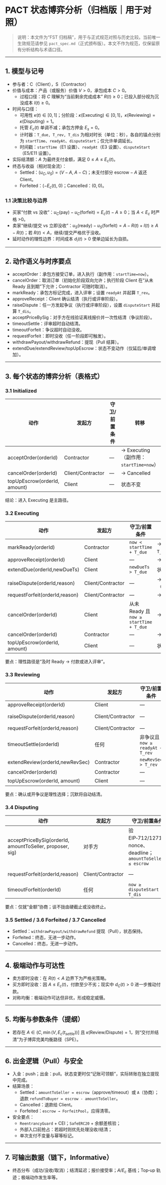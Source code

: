 # PACT 状态博弈分析（归档版｜用于对照）

> 说明：本文件为“FST 归档稿”，用于与正式规范对照与历史比较。当前唯一生效规范请参见 `pact_spec.md`（正式颁布版）。本文不作为规范，仅保留原有分析结构与术语口径。

---

## 1. 模型与记号

- 参与者：$\mathsf{C}$（Client），$\mathsf{S}$（Contractor）
- 价值与成本：产品（或服务）价值 $V>0$，承包成本 $C>0$。
  - 过程口径：将 $C$ 理解为“当前剩余完成成本” $R(t)\ge 0$；已投入部分视为沉没成本 $I(t)\ge 0$。
- 时间与口径：
  - 可用性 $\kappa(t) \in [0,1]$；分阶段：$\kappa(\text{Executing}) \in [0,1]$，$\kappa(\text{Reviewing})=\kappa(\text{Disputing})=1$。
  - 托管 $E_c(t)$ 单调不减；承包方押金 $E_s=0$。
  - 计时器：`T_due, T_rev, T_dis` 为相对时长（单位：秒），各自的锚点分别为 `startTime`、`readyAt`、`disputeStart`；仅允许单调延长。
  - 时间戳：`startTime`（E1 设置）、`readyAt`（E3 设置）、`disputeStart`（E5/E11 设置）。
- 实际结清额：$A$ 为最终支付金额，满足 $0\le A \le E_c(t)$。
- 终态与收益（相对现金流）：
  - Settled：$(u_C, u_S)=(V-A,\;A-C)$；未支付部分 $\text{escrow}-A$ 返还 Client。
  - Forfeited：$(-E_c(t),\;0)$；Cancelled：$(0,0)$。

### 1.1 决策比较与边界

- 买家“付款 vs 没收”：$u_C(\text{pay})-u_C(\text{forfeit}) = E_c(t)-A \ge 0$；当 $A<E_c$ 时严格 >0。
- 卖家“继续/提交 vs 立即没收”：$u_S(\text{ready})-u_S(\text{forfeit}) = A-R(t) + I(t) \ge A-R(t)$；若 $R(t)<A$，继续/提交严格优于没收。
- 延时动作的理性边界：时间成本 $d_i(t)>0$ 使单边延长为自损。

---

## 2. 动作语义与时序要点

- acceptOrder：承包方接受订单，进入执行（副作用：`startTime=now`）。
- cancelOrder：取消订单（初始化阶段双向允许；执行阶段 Client 在“从未 Ready 且到期”下允许；Contractor 可随时取消）。
- markReady：承包方标记完成，进入评审；设置 `readyAt` 并起算 `T_rev`。
- approveReceipt：Client 确认结清（执行或评审阶段）。
- raiseDispute：任一方发起争议（执行或评审阶段），设置 `disputeStart` 并起算 `T_dis`。
- acceptPriceBySig：对手方在线验证离线报价并一次性结清（争议阶段）。
- timeoutSettle：评审超时自动结清。
- timeoutForfeit：争议超时自动没收。
- requestForfeit：即时没收（任一阶段即可触发）。
- withdrawPayout/withdrawRefund：提现（Pull 结算）。
- extendDue/extendReview/topUpEscrow：状态不变动作（仅延后/单调增加）。

---

## 3. 每个状态的博弈分析（表格式）

### 3.1 Initialized
| 动作 | 发起方 | 守卫/前置条件 | 转移 |
|---|---|---|---|
| acceptOrder(orderId) | Contractor | — | → Executing（副作用：`startTime=now`） |
| cancelOrder(orderId) | Client/Contractor | — | → Cancelled |
| topUpEscrow(orderId, amount) | Client | — | 状态不变 |

结论：进入 Executing 是主路径。

### 3.2 Executing
| 动作 | 发起方 | 守卫/前置条件 | 转移 |
|---|---|---|---|
| markReady(orderId) | Contractor | `now < startTime + T_due` | → Reviewing（重置 `T_rev`） |
| approveReceipt(orderId) | Client | — | → Settled |
| extendDue(orderId,newDueTs) | Client | `newDueTs > T_due` | 状态不变 |
| raiseDispute(orderId,reason) | Client/Contractor | — | → Disputing（`disputeStart=now`） |
| requestForfeit(orderId,reason) | Client/Contractor | — | → Forfeited |
| cancelOrder(orderId) | Client | 从未 Ready 且 `now ≥ startTime + T_due` | → Cancelled |
| cancelOrder(orderId) | Contractor | — | → Cancelled |
| topUpEscrow(orderId, amount) | Client | — | 状态不变 |

要点：理性路径是“及时 Ready → 付款或进入评审”。

### 3.3 Reviewing
| 动作 | 发起方 | 守卫/前置条件 | 转移 |
|---|---|---|---|
| approveReceipt(orderId) | Client | — | → Settled |
| raiseDispute(orderId,reason) | Client/Contractor | — | → Disputing（`disputeStart=now`） |
| requestForfeit(orderId,reason) | Client/Contractor | — | → Forfeited |
| timeoutSettle(orderId) | 任何 | 非争议且 `now ≥ readyAt + T_rev` | → Settled |
| extendReview(orderId,newRevSec) | Contractor | `newRevSec > T_rev` | 状态不变 |
| cancelOrder(orderId) | Contractor | — | → Cancelled |
| topUpEscrow(orderId, amount) | Client | — | 状态不变 |

要点：确认或开争议是理性选择；沉默将自动结清。

### 3.4 Disputing
| 动作 | 发起方 | 守卫/前置条件 | 转移 |
|---|---|---|---|
| acceptPriceBySig(orderId, amountToSeller, proposer, sig) | 对手方 | 验 EIP‑712/1271、nonce、deadline；`amountToSeller ≤ escrow` | → Settled |
| requestForfeit(orderId,reason) | Client/Contractor | — | → Forfeited |
| timeoutForfeit(orderId) | 任何 | `now ≥ disputeStart + T_dis` | → Forfeited |

要点：仅就“金额”协商；谈不拢由硬截止或没收终止。

### 3.5 Settled / 3.6 Forfeited / 3.7 Cancelled
- Settled：`withdrawPayout/withdrawRefund` 提现（Pull），状态保持。
- Forfeited：终态，无进一步动作。
- Cancelled：终态，无进一步动作。

---

## 4. 极端动作与可达性
- 卖方即时没收：在 $R(t) < A$ 边界下为严格劣策略。
- 买方即时没收：因 $A \le E_c(t)$，付款至少不劣；现实中 $d_C(t)>0$ 进一步推动付款。
- 对称均衡：极端动作可达但非优，形成稳定威慑。

---

## 5. 均衡与参数条件（提纲）
- 若存在 $A \in (C, \min(V, E_c(t_{settle}))]$ 且 $\kappa(\text{Review/Dispute})=1$，则“交付并结清”为子博弈完美均衡路径（SPE）。

---

## 6. 出金逻辑（Pull）与安全

- 入金：push；出金：pull。状态变更时仅“记账可领额”，实际转账在独立提现中完成。
- 结算场景：
  - Settled：`amountToSeller = escrow`（approve/timeout）或 `A`（协商）；退款 `refundToBuyer = escrow - amountToSeller`。
  - Cancelled：退款给 Client。
  - Forfeited：`escrow → ForfeitPool`，应得清零。
- 安全要点：
  - `ReentrancyGuard` + CEI；`SafeERC20` + 余额差核验；
  - 外部入口前抢占：若超时则优先处理没收/结清；
  - 单次支付不变量与幂等标记。

---

## 7. 可输出数据（链下，Informative）
- 终态分布（成功/没收/取消）；结清延迟；报价接受率；$A/E_c$ 基线；Top‑up 轨迹；极端动作发生率等。
